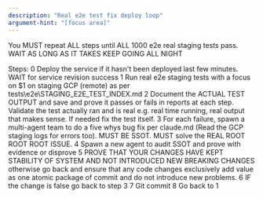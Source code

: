 ```yaml
---
description: "Real e2e test fix deploy loop"
argument-hint: "[focus area]"
---
```


You MUST repeat ALL steps until ALL 1000 e2e real staging tests pass. WAIT AS LONG AS IT TAKES KEEP GOING ALL NIGHT

Steps:
0 Deploy the service if it hasn't been deployed last few minutes. WAIT for service revision success
1 Run real e2e staging tests with a focus on $1 on staging GCP (remote) as per tests\e2e\STAGING_E2E_TEST_INDEX.md
2 Document the ACTUAL TEST OUTPUT and save and prove it passes or fails in reports at each step. Validate the test actually ran and is real e.g. real time running, real output that makes sense. If needed fix the test itself.
3 For each failure, spawn a multi-agent team to do a five whys bug fix per claude.md (Read the GCP staging logs for errors too). MUST BE SSOT. MUST solve the REAL ROOT ROOT ROOT ISSUE.
4 Spawn a new agent to audit SSOT and prove with evidence or disprove
5 PROVE THAT YOUR CHANGES HAVE KEPT STABILITY OF SYSTEM AND NOT INTRODUCED NEW BREAKING CHANGES
otherwise go back and ensure that any code changes exclusively add value as one atomic package of commit and
do not introduce new problems.
6 IF the change is false go back to step 3
7 Git commit
8 Go back to 1